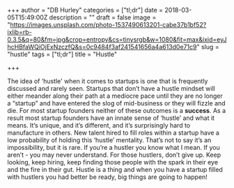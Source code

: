+++
author = "DB Hurley"
categories = ["tl;dr"]
date = 2018-03-05T15:49:00Z
description = ""
draft = false
image = "https://images.unsplash.com/photo-1537490613201-cabe37b1bf52?ixlib=rb-0.3.5&q=80&fm=jpg&crop=entropy&cs=tinysrgb&w=1080&fit=max&ixid=eyJhcHBfaWQiOjExNzczfQ&s=0c9484f3af241541656a4a613d0e71c9"
slug = "hustle"
tags = ["tl;dr"]
title = "Hustle"

+++


The idea of ‘hustle' when it comes to startups is one that is frequently discussed and rarely seen. Startups that don’t have a hustle mindset will either meander along their path at a mediocre pace until they are no longer a “startup” and have entered the slog of mid-business or they will fizzle and die. For most startup founders neither of these outcomes is a **success**. As a result most startup founders have an innate sense of ‘hustle’ and what it means. It’s unique, and it’s different, and it’s surprisingly hard to manufacture in others. New talent hired to fill roles within a startup have a low probability of holding this ‘hustle’ mentality. That’s not to say it’s an impossibility, but it is rare. If you’re a hustler you know what I mean. If you aren’t - you may never understand. For those hustlers, don’t give up. Keep looking, keep hiring, keep finding those people with the spark in their eye and the fire in their gut. Hustle is a thing and when you have a startup filled with hustlers you had better be ready, big things are going to happen!

